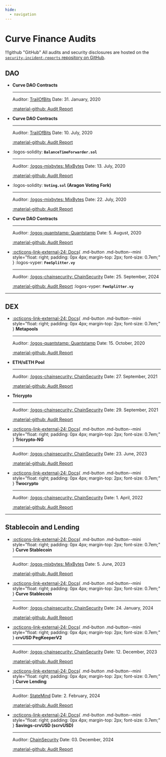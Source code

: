 ```yaml
---
hide:
  - navigation
---
```


<h1>Curve Finance Audits</h1>

!!!github "GitHub"
    All audits and security disclosures are hosted on the [`security-incident-reports` repository on GitHub](https://github.com/curvefi/security-incident-reports).


## **DAO**

<div class="grid cards" markdown>

-   **Curve DAO Contracts**

    ---

    Auditor: [TrailOfBits](https://trailofbits.com/)
    Date: 31. January, 2020

    [:material-github: Audit Report](https://raw.githubusercontent.com/curvefi/security-incident-reports/refs/heads/main/audits/dao/00-ToB.pdf)

-   **Curve DAO Contracts**

    ---

    Auditor: [TrailOfBits](https://trailofbits.com/)
    Date: 10. July, 2020

    [:material-github: Audit Report](https://raw.githubusercontent.com/curvefi/security-incident-reports/refs/heads/main/audits/dao/curve-dao-ToB-final.pdf)

-   :logos-solidity: **`BalanceTimeForwarder.sol`**

    ---

    Auditor: [:logos-mixbytes: MixBytes](https://mixbytes.io/)
    Date: 13. July, 2020

    [:material-github: Audit Report](https://raw.githubusercontent.com/curvefi/security-incident-reports/refs/heads/main/audits/dao/Curve%20Finance%20DAO%20Voting%20Forwarder%20Security%20Audit%20Report.pdf)

-   :logos-solidity: **`Voting.sol` (Aragon Voting Fork)**

    ---

    Auditor: [:logos-mixbytes: MixBytes](https://mixbytes.io/)
    Date: 22. July, 2020

    [:material-github: Audit Report](https://raw.githubusercontent.com/curvefi/security-incident-reports/refs/heads/main/audits/dao/Curve%20Finance%20DAO%20Voting%20Security%20Audit%20Report.pdf)

-   **Curve DAO Contracts**

    ---

    Auditor: [:logos-quantstamp: Quantstamp](https://quantstamp.com/)
    Date: 5. August, 2020

    [:material-github: Audit Report](https://raw.githubusercontent.com/curvefi/security-incident-reports/refs/heads/main/audits/dao/curve-dao-quantstamp.pdf)

-   [:octicons-link-external-24: Docs](../fees/FeeSplitter.md/){ .md-button .md-button--mini style="float: right; padding: 0px 4px; margin-top: 2px; font-size: 0.7em;" }
    :logos-vyper: **`FeeSplitter.vy`**

    ---

    Auditor: [:logos-chainsecurity: ChainSecurity](https://www.chainsecurity.com/)
    Date: 25. September, 2024

    [:material-github: Audit Report](https://raw.githubusercontent.com/curvefi/security-incident-reports/refs/heads/main/audits/dao/ChainSecurity_FeeSplitter.pdf)
    :logos-vyper: **`FeeSplitter.vy`**
    
</div>

---

## **DEX**

<div class="grid cards" markdown>

-   [:octicons-link-external-24: Docs](../stableswap-exchange/stableswap/pools/metapools.md){ .md-button .md-button--mini style="float: right; padding: 0px 4px; margin-top: 2px; font-size: 0.7em;" }
    **Metapools**

    ---

    Auditor: [:logos-quantstamp: Quantstamp](https://quantstamp.com/)
    Date: 15. October, 2020

    [:material-github: Audit Report](https://raw.githubusercontent.com/curvefi/security-incident-reports/refs/heads/main/audits/dex/CurveMetapoolAudit.pdf)

-   **ETH/sETH Pool**

    ---

    Auditor: [:logos-chainsecurity: ChainSecurity](https://www.chainsecurity.com/)
    Date: 27. September, 2021

    [:material-github: Audit Report](https://raw.githubusercontent.com/curvefi/security-incident-reports/refs/heads/main/audits/dex/ChainSecurity_Curve_Finance_Curve_ETH_sETH_Smart_contract_audit.pdf)

-   **Tricrypto**

    ---

    Auditor: [:logos-chainsecurity: ChainSecurity](https://www.chainsecurity.com/)
    Date: 29. September, 2021

    [:material-github: Audit Report](https://raw.githubusercontent.com/curvefi/security-incident-reports/refs/heads/main/audits/dex/ChainSecurity_Curve_Finance_Tricrypto_smart_contract_audit_September.pdf)

-   [:octicons-link-external-24: Docs](../cryptoswap-exchange/tricrypto-ng/overview.md){ .md-button .md-button--mini style="float: right; padding: 0px 4px; margin-top: 2px; font-size: 0.7em;" }
    **Tricrypto-NG**

    ---

    Auditor: [:logos-chainsecurity: ChainSecurity](https://www.chainsecurity.com/)
    Date: 23. June, 2023

    [:material-github: Audit Report](https://raw.githubusercontent.com/curvefi/security-incident-reports/refs/heads/main/audits/dex/ChainSecurity_Curve_tricrypto-ng_audit.pdf)

-   [:octicons-link-external-24: Docs](../cryptoswap-exchange/cryptoswap/pools/crypto-pool.md){ .md-button .md-button--mini style="float: right; padding: 0px 4px; margin-top: 2px; font-size: 0.7em;" }
    **Twocrypto**

    ---

    Auditor: [:logos-chainsecurity: ChainSecurity](https://www.chainsecurity.com/)
    Date: 1. April, 2022

    [:material-github: Audit Report](https://raw.githubusercontent.com/curvefi/security-incident-reports/refs/heads/main/audits/dex/private_ChainSecurity_Curve_CurveCryptoSwap2ETH_audit_draft.pdf)

</div>

---

## **Stablecoin and Lending**


<div class="grid cards" markdown>

-   [:octicons-link-external-24: Docs](../crvUSD/overview.md){ .md-button .md-button--mini style="float: right; padding: 0px 4px; margin-top: 2px; font-size: 0.7em;" }
    **Curve Stablecoin**

    ---

    Auditor: [:logos-mixbytes: MixBytes](https://mixbytes.io/)
    Date: 5. June, 2023

    [:material-github: Audit Report](https://raw.githubusercontent.com/curvefi/security-incident-reports/refs/heads/main/audits/crvusd/Curve%20Stablecoin%20(crvUSD)%20Security%20Audit%20Report.pdf)

-   [:octicons-link-external-24: Docs](../crvUSD/overview.md){ .md-button .md-button--mini style="float: right; padding: 0px 4px; margin-top: 2px; font-size: 0.7em;" }
    **Curve Stablecoin**

    ---

    Auditor: [:logos-chainsecurity: ChainSecurity](https://www.chainsecurity.com/)
    Date: 24. January, 2024

    [:material-github: Audit Report](https://raw.githubusercontent.com/curvefi/security-incident-reports/refs/heads/main/audits/crvusd/ChainSecurity_Curve_Curve_Stablecoin_audit-1.pdf)

-   [:octicons-link-external-24: Docs](../crvUSD/pegkeepers/overview.md){ .md-button .md-button--mini style="float: right; padding: 0px 4px; margin-top: 2px; font-size: 0.7em;" }
    **crvUSD PegKeeperV2**

    ---

    Auditor: [:logos-chainsecurity: ChainSecurity](https://www.chainsecurity.com/)
    Date: 12. December, 2023

    [:material-github: Audit Report](https://raw.githubusercontent.com/curvefi/security-incident-reports/refs/heads/main/audits/crvusd/ChainSecurity_Curve_PegKeeperV2_audit.pdf)

-   [:octicons-link-external-24: Docs](../lending/overview.md){ .md-button .md-button--mini style="float: right; padding: 0px 4px; margin-top: 2px; font-size: 0.7em;" }
    **Curve Lending**

    ---

    Auditor: [StateMind](https://statemind.io/)
    Date: 2. February, 2024

    [:material-github: Audit Report](https://raw.githubusercontent.com/curvefi/security-incident-reports/refs/heads/main/audits/crvusd/StateMind_Curve_Lending.pdf)

-   [:octicons-link-external-24: Docs](../scrvusd/overview.md){ .md-button .md-button--mini style="float: right; padding: 0px 4px; margin-top: 2px; font-size: 0.7em;" }
    **Savings-crvUSD (scrvUSD)**

    ---

    Auditor: [ChainSecurity](https://www.chainsecurity.com/)
    Date: 03. December, 2024

    [:material-github: Audit Report](https://raw.githubusercontent.com/curvefi/security-incident-reports/refs/heads/main/audits/crvusd/ChainSecurity_Curve_scrvUSD_audit.pdf)

</div>
